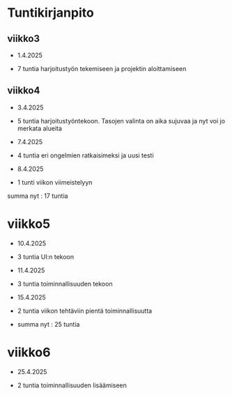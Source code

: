 # Tuntikirjanpito


## viikko3


- 1.4.2025

- 7 tuntia harjoitustyön tekemiseen ja projektin aloittamiseen

## viikko4

- 3.4.2025

- 5 tuntia harjoitustyöntekoon. Tasojen valinta on aika sujuvaa ja nyt voi jo merkata alueita

- 7.4.2025

- 4 tuntia eri ongelmien ratkaisimeksi ja uusi testi

- 8.4.2025

- 1 tunti viikon viimeistelyyn

summa nyt : 17 tuntia

# viikko5

- 10.4.2025

- 3 tuntia UI:n tekoon

- 11.4.2025

- 3 tuntia toiminnallisuuden tekoon

- 15.4.2025

- 2 tuntia viikon tehtäviin pientä toiminnallisuutta 

- summa nyt : 25 tuntia

# viikko6

- 25.4.2025

- 2 tuntia toiminnallisuuden lisäämiseen
